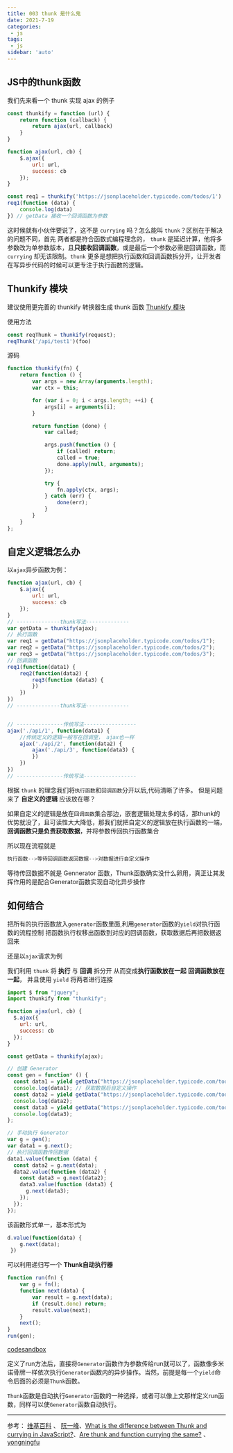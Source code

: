 ```yaml
---
title: 003 thunk 是什么鬼
date: 2021-7-19
categories: 
 - js
tags:
 - js
sidebar: 'auto'
---
```


## JS中的thunk函数

我们先来看一个 thunk 实现 ajax 的例子

```js
const thunkify = function (url) {
    return function (callback) {
        return ajax(url, callback)
    }
}

function ajax(url, cb) {
    $.ajax({
        url: url,
        success: cb
    });
}

const req1 = thunkify('https://jsonplaceholder.typicode.com/todos/1')
req1(function (data) {
    console.log(data)
}) // getData 接收一个回调函数为参数

```

这时候就有小伙伴要说了，这不是 `currying` 吗？怎么能叫 `thunk`？区别在于解决的问题不同，首先 两者都是符合函数式编程理念的， `thunk` 是延迟计算，他将多参数改为单参数版本，且**只接收回调函数**，或是最后一个参数必需是回调函数，而 `currying` 却无该限制。`thunk` 更多是想把执行函数和回调函数拆分开，让开发者在写异步代码的时候可以更专注于执行函数的逻辑。

## Thunkify 模块

建议使用更完善的 thunkify 转换器生成 thunk 函数 [Thunkify 模块](https://github.com/tj/node-thunkify)

使用方法

```js
const reqThunk = thunkify(request);
reqThunk('/api/test1')(foo)
```

源码

```js
function thunkify(fn) {
    return function () {
        var args = new Array(arguments.length);
        var ctx = this;

        for (var i = 0; i < args.length; ++i) {
            args[i] = arguments[i];
        }

        return function (done) {
            var called;

            args.push(function () {
                if (called) return;
                called = true;
                done.apply(null, arguments);
            });

            try {
                fn.apply(ctx, args);
            } catch (err) {
                done(err);
            }
        }
    }
};
```

## 自定义逻辑怎么办

以`ajax`异步函数为例：

```js
function ajax(url, cb) {
    $.ajax({
        url: url,
        success: cb
    });
}
// --------------thunk写法--------------
var getData = thunkify(ajax);
// 执行函数
var req1 = getData("https://jsonplaceholder.typicode.com/todos/1");
var req2 = getData("https://jsonplaceholder.typicode.com/todos/2");
var req3 = getData("https://jsonplaceholder.typicode.com/todos/3");
// 回调函数
req1(function(data1) {
	req2(function(data2) {
		req3(function (data3) {
		})
	})
})
// --------------thunk写法--------------


// ---------------传统写法-----------------
ajax('./api/1', function(data1) {
	//传统定义的逻辑一般写在回调里， ajax也一样
	ajax('./api/2', function(data2) {
		ajax('./api/3', function(data3) {
		})
	})
})
// ---------------传统写法-----------------
```

根据 `thunk` 的理念我们将`执行函数`和`回调函数`分开以后,代码清晰了许多。 但是问题来了 **自定义的逻辑** 应该放在哪？

如果自定义的逻辑是放在`回调函数`集合那边，嵌套逻辑处理太多的话，那thunk的优势就没了，且可读性大大降低，那我们就把自定义的逻辑放在执行函数的一端，**回调函数只是负责获取数据**，并将参数传回执行函数集合

所以现在流程就是

```python
执行函数-->等待回调函数返回数据-->对数据进行自定义操作
```

等待传回数据不就是 Gennerator 函数，Thunk函数确实没什么卵用，真正让其发挥作用的是配合Generator函数实现自动化异步操作

## 如何结合

把所有的执行函数放入`generator`函数里面,利用`generator`函数的`yield`对执行函数的流程控制 把函数执行权移出函数到对应的回调函数，获取数据后再把数据返回来

还是以`ajax`请求为例

我们利用 `thunk` 将 **执行** 与 **回调** 拆分开 从而变成**执行函数放在一起**  **回调函数放在一起**， 并且使用 `yield` 将两者进行连接

```js
import $ from "jquery";
import thunkify from "thunkify";

function ajax(url, cb) {
  $.ajax({
    url: url,
    success: cb
  });
}

const getData = thunkify(ajax);

// 创建 Generator
const gen = function* () {
  const data1 = yield getData("https://jsonplaceholder.typicode.com/todos/1");
  console.log(data1); // 获取数据后自定义操作
  const data2 = yield getData("https://jsonplaceholder.typicode.com/todos/2");
  console.log(data2);
  const data3 = yield getData("https://jsonplaceholder.typicode.com/todos/3");
  console.log(data3);
};

// 手动执行 Generator
var g = gen();
var data1 = g.next();
// 执行回调函数传回数据
data1.value(function (data) {
  const data2 = g.next(data);
  data2.value(function (data2) {
    const data3 = g.next(data2);
    data3.value(function (data3) {
      g.next(data3);
    });
  });
});
```

该函数形式单一，基本形式为

```javascript
d.value(function(data) {
 	g.next(data);
 })
```

可以利用递归写一个 **Thunk自动执行器**

```javascript
function run(fn) {
	var g = fn();
	function next(data) {
		var result = g.next(data);
		if (result.done) return;
		result.value(next);
	}
	next();
}
run(gen);
```

[codesandbox](https://codesandbox.io/s/thunk-function-tu2jh?file=/src/App.js)

定义了run方法后，直接将`Generator`函数作为参数传给run就可以了，函数像多米诺骨牌一样依次执行`Generator`函数内的异步操作。当然，前提是每一个`yield`命令后面的必须是`Thunk`函数。

`Thunk`函数是自动执行`Generator`函数的一种选择，或者可以像上文那样定义run函数，同样可以使`Generator`函数自动执行。

---

参考：   [维基百科](https://zh.wikipedia.org/wiki/求值策略) 、 [阮一峰](https://www.ruanyifeng.com/blog/2015/05/thunk.html)、[What is the difference between Thunk and currying in JavaScript?](https://stackoverflow.com/questions/61889157/what-is-the-difference-between-thunk-and-currying-in-javascript?noredirect=1&lq=1)、[Are thunk and function currying the same?](https://stackoverflow.com/questions/61584833/are-thunk-and-function-currying-the-same) 、 [yongningfu](https://cnodejs.org/topic/57c95bb86f7069ce262d0531) 

